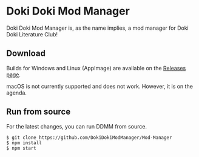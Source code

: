 # Doki Doki Mod Manager

Doki Doki Mod Manager is, as the name implies, a mod manager for Doki Doki Literature Club!

## Download

Builds for Windows and Linux (AppImage) are available on the [Releases page](https://github.com/DokiDokiModManager/Mod-Manager/releases).

macOS is not currently supported and does not work. However, it is on the agenda.

## Run from source

For the latest changes, you can run DDMM from source.

    $ git clone https://github.com/DokiDokiModManager/Mod-Manager
    $ npm install
    $ npm start